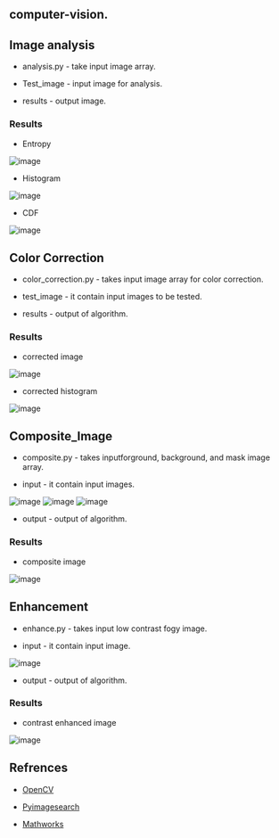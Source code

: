 ## computer-vision.
## Image analysis

 -  analysis.py - take input image array.
 
 -  Test_image - input image for analysis.
 
 -  results - output image.
### Results
-  Entropy 

![image](Image_analysis/results/idol_entropy.png)

-  Histogram

![image](Image_analysis/results/idol_histogram.png)

-  CDF

![image](Image_analysis/results/idol_cdf.png)

## Color Correction

- color_correction.py - takes input image array for color correction.

-  test_image - it contain input images to be tested.

- results - output of algorithm.

### Results

- corrected image

![image](color_correction/results/RESULT1.png)



- corrected histogram


![image](color_correction/results/RESULT2.png)

## Composite_Image

- composite.py - takes inputforground, background, and mask image array.

-  input - it contain input images.

![image](Composite_Image/input/comp_background.jpg)  ![image](Composite_Image/input/comp_foreground.jpg)  ![image](Composite_Image/input/comp_mask.jpg)  

- output - output of algorithm.

### Results

- composite image

![image](Composite_Image/output/composite.jpg)

## Enhancement

- enhance.py - takes input low contrast fogy image.

-  input - it contain input image.

![image](Enhance/input/foggy.JPG)  

- output - output of algorithm.

### Results

- contrast enhanced image

![image](Enhance/output/cont_enhanced.JPG)

## Refrences

- [OpenCV](https://opencv.org)

- [Pyimagesearch](https://www.pyimagesearch.com)

- [Mathworks](https://in.mathworks.com)
